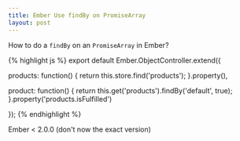 ```yaml
---
title: Ember Use findBy on PromiseArray
layout: post
---
```


How to do a `findBy` on an `PromiseArray` in Ember?

{% highlight js %}
export default Ember.ObjectController.extend({

  products: function() {
    return this.store.find('products');
  }.property(),

  product: function() {
    return this.get('products').findBy('default', true);
  }.property('products.isFulfilled')

});
{% endhighlight %}

Ember < 2.0.0 (don't now the exact version)
